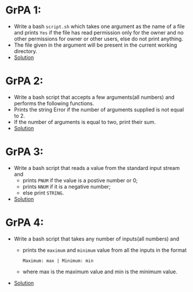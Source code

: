 # GrPA 1:
* Write a bash `script.sh` which takes one argument as the name of a file and prints `Yes` if the file has read permission only for the owner and no other permissions for owner or other users, else do not print anything.
* The file given in the argument will be present in the current working directory.
* [Solution](https://github.com/alokg-812/IIT-Madras/blob/main/SystemCommands/Week6/GrPA/GrPA1.bash)

# GrPA 2:
* Write a bash script that accepts a few arguments(all numbers) and performs the following functions.
* Prints the string Error if the number of arguments supplied is not equal to 2.
* If the number of arguments is equal to two, print their sum.
* [Solution](https://github.com/alokg-812/IIT-Madras/blob/main/SystemCommands/Week6/GrPA/GrPA2.bash)

# GrPA 3:
* Write a bash script that reads a value from the standard input stream and
  * prints `PNUM` if the value is a postive number or 0;
  * prints `NNUM` if it is a negative number;
  * else print `STRING`.
* [Solution](https://github.com/alokg-812/IIT-Madras/blob/main/SystemCommands/Week6/GrPA/GrPA3.bash)

# GrPA 4:
* Write a bash script that takes any number of inputs(all numbers) and
  * prints the `maximum` and `minimum` value from all the inputs in the format
    ```
    Maximum: max | Minimum: min
    ```
  * where max is the maximum value and min is the minimum value.

* [Solution](https://github.com/alokg-812/IIT-Madras/blob/main/SystemCommands/Week6/GrPA/GrPA4.bash)



